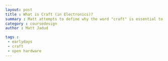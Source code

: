 ```yaml
---
layout: post
title : What is Craft (in Electronics)?
summary : Matt attempts to define why the word "craft" is essential to our thinking about electronics.
category : coursedesign
author : Matt Jadud

tags : 
 - earlydays
 - craft
 - open hardware
---
```


